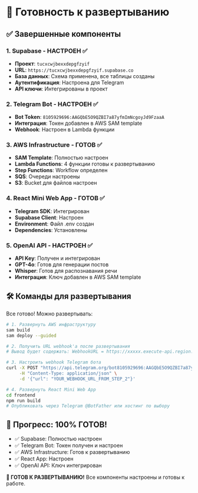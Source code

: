 # 🚀 Готовность к развертыванию

## ✅ Завершенные компоненты

### 1. Supabase - НАСТРОЕН ✅
- **Проект**: `tucxcwjbexxdepgfzyif`
- **URL**: `https://tucxcwjbexxdepgfzyif.supabase.co`
- **База данных**: Схема применена, все таблицы созданы
- **Аутентификация**: Настроена для Telegram
- **API ключи**: Интегрированы в проект

### 2. Telegram Bot - НАСТРОЕН ✅
- **Bot Token**: `8105929696:AAGQbE5O9QZBI7a87yfmImNcgoyJd9FzaaA`
- **Интеграция**: Токен добавлен в AWS SAM template
- **Webhook**: Настроен в Lambda функции

### 3. AWS Infrastructure - ГОТОВ ✅
- **SAM Template**: Полностью настроен
- **Lambda Functions**: 4 функции готовы к развертыванию
- **Step Functions**: Workflow определен
- **SQS**: Очереди настроены
- **S3**: Bucket для файлов настроен

### 4. React Mini Web App - ГОТОВ ✅
- **Telegram SDK**: Интегрирован
- **Supabase Client**: Настроен
- **Environment**: Файл .env создан
- **Dependencies**: Установлены

### 5. OpenAI API - НАСТРОЕН ✅
- **API Key**: Получен и интегрирован
- **GPT-4o**: Готов для генерации постов
- **Whisper**: Готов для распознавания речи
- **Интеграция**: Ключ добавлен в AWS SAM template

## 🛠️ Команды для развертывания

Все готово! Можно развертывать:

```bash
# 1. Развернуть AWS инфраструктуру
sam build
sam deploy --guided

# 2. Получить URL webhook'а после развертывания
# Вывод будет содержать: WebhookURL = https://xxxxx.execute-api.region.amazonaws.com/Prod/webhook

# 3. Настроить webhook Telegram бота
curl -X POST "https://api.telegram.org/bot8105929696:AAGQbE5O9QZBI7a87yfmImNcgoyJd9FzaaA/setWebhook" \
     -H "Content-Type: application/json" \
     -d '{"url": "YOUR_WEBHOOK_URL_FROM_STEP_2"}'

# 4. Развернуть React Mini Web App
cd frontend
npm run build
# Опубликовать через Telegram @BotFather или хостинг по выбору
```

## 🎉 Прогресс: 100% ГОТОВ!
- ✅ Supabase: Полностью настроен
- ✅ Telegram Bot: Токен получен и настроен
- ✅ AWS Infrastructure: Готов к развертыванию
- ✅ React App: Настроен
- ✅ OpenAI API: Ключ интегрирован

**🚀 ГОТОВ К РАЗВЕРТЫВАНИЮ!** Все компоненты настроены и готовы к работе. 